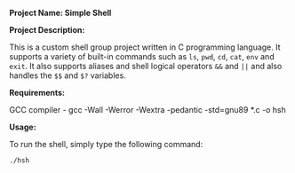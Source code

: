 **Project Name: Simple Shell**

**Project Description:**

This is a custom shell group project written in C programming language. It supports a variety of built-in commands such as ```ls```, ```pwd```, ```cd```, ```cat```, ```env``` and ```exit```. It also supports aliases and shell logical operators ```&&``` and ```||``` and also handles the ```$$``` and ```$?``` variables.

**Requirements:**

GCC compiler - gcc -Wall -Werror -Wextra -pedantic -std=gnu89 *.c -o hsh

**Usage:**

To run the shell, simply type the following command:

```./hsh```